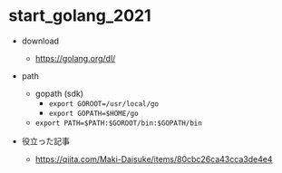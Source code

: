 # start_golang_2021

- download
  - https://golang.org/dl/
- path
  - gopath (sdk) 
    - `export GOROOT=/usr/local/go`
    - `export GOPATH=$HOME/go`
  - `export PATH=$PATH:$GOROOT/bin:$GOPATH/bin`

- 役立った記事
    - https://qiita.com/Maki-Daisuke/items/80cbc26ca43cca3de4e4



